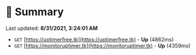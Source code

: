 # 📖 Summary
Last updated: **8/31/2021, 3:24:01 AM**

- `GET` [https://uptimerfree.tk](https://uptimerfree.tk) - **Up** (4862ms)
- `GET` [https://monitoruptimer.tk](https://monitoruptimer.tk) - **Up** (4359ms)
